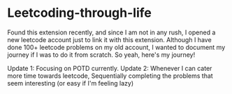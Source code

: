 # Leetcoding-through-life

Found this extension recently, and since I am not in any rush, I opened a new leetcode account just to link it with this extension. Although I have done 100+ leetcode problems on my old account, I wanted to document my journey if I was to do it from scratch. So yeah, here's my journey! 

Update 1: Focusing on POTD currently.
Update 2: Whenever I can cater more time towards leetcode, Sequentially completing the problems that seem interesting (or easy if I'm feeling lazy)
